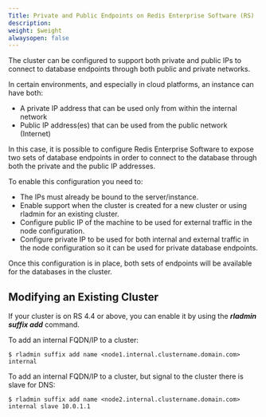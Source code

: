 ```yaml
---
Title: Private and Public Endpoints on Redis Enterprise Software (RS)
description: 
weight: $weight
alwaysopen: false
---
```

The cluster can be configured to support both private and public IPs to
connect to database endpoints through both public and private networks.

In certain environments, and especially in cloud platforms, an instance
can have both:

-   A private IP address that can be used only from within the internal
    network
-   Public IP address(es) that can be used from the public network
    (Internet)

In this case, it is possible to configure Redis Enterprise Software to
expose two sets of database endpoints in order to connect to the
database through both the private and the public IP addresses.

To enable this configuration you need to:

-   The IPs must already be bound to the server/instance.
-   Enable support when the cluster is created for a new cluster or
    using rladmin for an existing cluster.
-   Configure public IP of the machine to be used for external traffic
    in the node configuration.
-   Configure private IP to be used for both internal and external
    traffic in the node configuration so it can be used for private
    database endpoints.

Once this configuration is in place, both sets of endpoints will be
available for the databases in the cluster.

## Modifying an Existing Cluster

If your cluster is on RS 4.4 or above, you can enable it by using the
***rladmin suffix add*** command.

To add an internal FQDN/IP to a cluster:

``` src
$ rladmin suffix add name <node1.internal.clustername.domain.com> internal
```

To add an internal FQDN/IP to a cluster, but signal to the cluster there
is slave for DNS:

``` src
$ rladmin suffix add name <node2.internal.clustername.domain.com> internal slave 10.0.1.1
```
